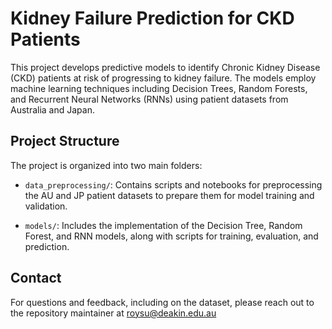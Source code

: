 # Kidney Failure Prediction for CKD Patients

This project develops predictive models to identify Chronic Kidney Disease (CKD) patients at risk of progressing to kidney failure. The models employ machine learning techniques including Decision Trees, Random Forests, and Recurrent Neural Networks (RNNs) using patient datasets from Australia and Japan.

## Project Structure

The project is organized into two main folders:

- `data_preprocessing/`: Contains scripts and notebooks for preprocessing the AU and JP patient datasets to prepare them for model training and validation.

- `models/`: Includes the implementation of the Decision Tree, Random Forest, and RNN models, along with scripts for training, evaluation, and prediction.

## Contact

For questions and feedback, including on the dataset, please reach out to the repository maintainer at roysu@deakin.edu.au
